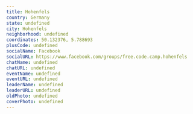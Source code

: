 ```yaml
---
title: Hohenfels
country: Germany
state: undefined
city: Hohenfels
neighborhood: undefined
coordinates: 50.132376, 5.788693
plusCode: undefined
socialName: Facebook
socialURL: https://www.facebook.com/groups/free.code.camp.hohenfels
chatName: undefined
chatURL: undefined
eventName: undefined
eventURL: undefined
leaderName: undefined
leaderURL: undefined
oldPhoto: undefined
coverPhoto: undefined
---
```

